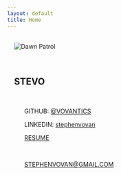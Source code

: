 ```yaml
---
layout: default
title: Home
---
```

<article>
    <div style="display: flex; flex-wrap: wrap;">
        <div style="padding: 1rem;">
            <div style="width: 256px; height: auto;">
                <img src="{{ "/assets/images/dawn.jpeg" | relative_url }}" alt="Dawn Patrol" />
            </div>
        </div>
        <div style="padding: 1rem;">
            <h1>STEVO</h1>
            <br />
            <ul style="list-style: none;">
                <li><p>GITHUB: <a href="https://github.com/vovantics" target="_blank">@VOVANTICS</a></p></li>
                <li><p>LINKEDIN: <a href="https://www.linkedin.com/in/stephenvovan/" target="_blank">stephenvovan</a></p></li>
                <li><p><a href="/assets/docs/resume.pdf" target="_blank">RESUME</a></p></li>
            </ul>
            <br />
            <ul style="list-style: none;">
                <li><p><a href="mailto:stephenvovan@gmail.com">STEPHENVOVAN@GMAIL.COM</a></p></li>
            </ul>
        </div>
    </div>
</article>